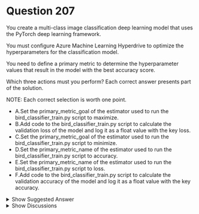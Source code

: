 # Question 207

You create a multi-class image classification deep learning model that uses the PyTorch deep learning framework.

You must configure Azure Machine Learning Hyperdrive to optimize the hyperparameters for the classification model.

You need to define a primary metric to determine the hyperparameter values that result in the model with the best accuracy score.

Which three actions must you perform? Each correct answer presents part of the solution.

NOTE: Each correct selection is worth one point.

- A.Set the primary_metric_goal of the estimator used to run the bird_classifier_train.py script to maximize.
- B.Add code to the bird_classifier_train.py script to calculate the validation loss of the model and log it as a float value with the key loss.
- C.Set the primary_metric_goal of the estimator used to run the bird_classifier_train.py script to minimize.
- D.Set the primary_metric_name of the estimator used to run the bird_classifier_train.py script to accuracy.
- E.Set the primary_metric_name of the estimator used to run the bird_classifier_train.py script to loss.
- F.Add code to the bird_classifier_train.py script to calculate the validation accuracy of the model and log it as a float value with the key accuracy.

<details>
  <summary>Show Suggested Answer</summary>

<strong>ADF</strong><br>

</details>

<details>
  <summary>Show Discussions</summary>

<blockquote><p><strong>Arend78</strong> <code>(Mon 12 Jun 2023 12:04)</code> - <em>Upvotes: 6</em></p><p>The primary_metric_goal=PrimaryMetricGoal.MAXIMIZE notation is depricated (v1):
https://learn.microsoft.com/nl-nl/azure/machine-learning/v1/how-to-tune-hyperparameters-v1 (DEPRICATED)

Please use

```sweep_job = command_job_for_sweep.sweep(
    compute=&quot;cpu-cluster&quot;,
    sampling_algorithm = &quot;bayesian&quot;,
    primary_metric=&quot;accuracy&quot;,
    goal=&quot;Maximize&quot;,   # !!!
)

https://learn.microsoft.com/en-us/azure/machine-learning/how-to-tune-hyperparameters</p></blockquote>
<blockquote><p><strong>evangelist</strong> <code>(Mon 02 Dec 2024 12:58)</code> - <em>Upvotes: 2</em></p><p>given answers are correct</p></blockquote>
<blockquote><p><strong>fhlos</strong> <code>(Wed 27 Dec 2023 21:20)</code> - <em>Upvotes: 2</em></p><p>ADF - ChatGPT</p></blockquote>
<blockquote><p><strong>esimsek</strong> <code>(Mon 25 Sep 2023 10:23)</code> - <em>Upvotes: 3</em></p><p>ADF are correct</p></blockquote>
<blockquote><p><strong>Mirjalol</strong> <code>(Thu 03 Aug 2023 15:33)</code> - <em>Upvotes: 1</em></p><p>Why A and C answers are the same?</p></blockquote>
<blockquote><p><strong>Mirjalol</strong> <code>(Tue 08 Aug 2023 11:24)</code> - <em>Upvotes: 1</em></p><p>Sorry , one is maximize, the other one is minimize</p></blockquote>
<blockquote><p><strong>Thornehead</strong> <code>(Wed 28 Sep 2022 00:36)</code> - <em>Upvotes: 2</em></p><p>ADF are the correct answers.</p></blockquote>
<blockquote><p><strong>chaudha4</strong> <code>(Fri 05 Nov 2021 16:54)</code> - <em>Upvotes: 1</em></p><p>Why not BCE ?</p></blockquote>
<blockquote><p><strong>skrangan</strong> <code>(Sat 06 Nov 2021 14:05)</code> - <em>Upvotes: 3</em></p><p>It is Classification model. Hence we depend it on Accuracy</p></blockquote>
<blockquote><p><strong>lakito</strong> <code>(Sat 18 Dec 2021 22:53)</code> - <em>Upvotes: 3</em></p><p>The question itself says &quot;accuracy&quot;, not &quot;loss&quot;.</p></blockquote>

</details>

---

[<< Previous Question](question_206.md) | [Home](../index.md) | [Next Question >>](question_208.md)
```
